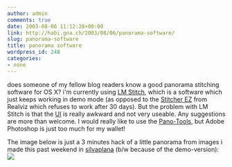 ```yaml
---
author: admin
comments: true
date: 2003-08-06 11:12:28+00:00
link: http://habi.gna.ch/2003/08/06/panorama-software/
slug: panorama-software
title: panorama software
wordpress_id: 248
categories:
- none
---
```


does someone of my fellow blog readers know a good panorama stitching software for OS X?
i'm currently using [LM Stitch](http://www.versiontracker.com/dyn/moreinfo/macosx/17359&mode=feedback), which is a software which just keeps working  in demo mode (as opposed to the [Stitcher EZ](http://www.realviz.com/products/stez/index.php) from Realviz which refuses to work after 30 days).
But the problem with LM Stitch is that the [UI](http://www.bernhardseefeld.ch/archives/000029.html) is really awkward and not very useable.
Any suggestions are more than welcome. I would really like to use the [Pano-Tools](http://www.panoguide.com/software/reviews/panotools_v21.html), but Adobe Photoshop is just too much for my wallet!

The image below is just a 3 minutes hack of a little panorama from images i made this past weekend in [silvaplana](http://www.silvaplana.ch/html/sleep/camp/camp.html) (b/w because of the demo-version):
[![](http://habi.gna.ch/blog/images/panorama-tm.jpg)](http://habi.gna.ch/blog/images/panorama.jpg)
